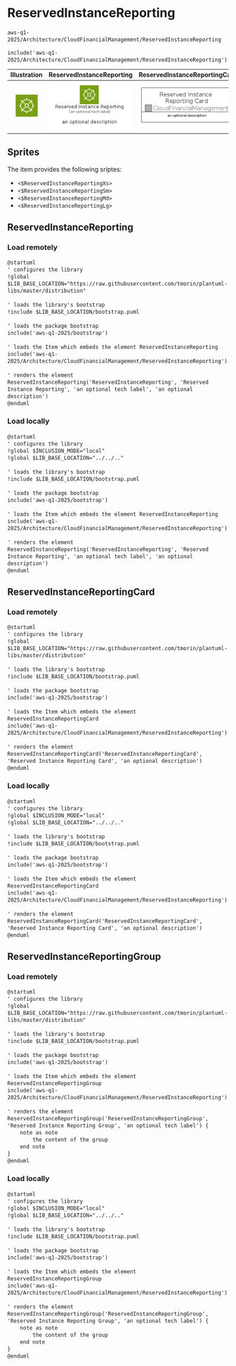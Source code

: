 # ReservedInstanceReporting


```text
aws-q1-2025/Architecture/CloudFinancialManagement/ReservedInstanceReporting
```

```text
include('aws-q1-2025/Architecture/CloudFinancialManagement/ReservedInstanceReporting')
```



| Illustration | ReservedInstanceReporting | ReservedInstanceReportingCard | ReservedInstanceReportingGroup |
| :---: | :---: | :---: | :---: |
| ![illustration for Illustration](../../../aws-q1-2025/Architecture/CloudFinancialManagement/ReservedInstanceReporting.png) | ![illustration for ReservedInstanceReporting](../../../aws-q1-2025/Architecture/CloudFinancialManagement/ReservedInstanceReporting.Local.png) | ![illustration for ReservedInstanceReportingCard](../../../aws-q1-2025/Architecture/CloudFinancialManagement/ReservedInstanceReportingCard.Local.png) | ![illustration for ReservedInstanceReportingGroup](../../../aws-q1-2025/Architecture/CloudFinancialManagement/ReservedInstanceReportingGroup.Local.png) |



## Sprites
The item provides the following sriptes:

- `<$ReservedInstanceReportingXs>`
- `<$ReservedInstanceReportingSm>`
- `<$ReservedInstanceReportingMd>`
- `<$ReservedInstanceReportingLg>`





## ReservedInstanceReporting

### Load remotely
```plantuml
@startuml
' configures the library
!global $LIB_BASE_LOCATION="https://raw.githubusercontent.com/tmorin/plantuml-libs/master/distribution"

' loads the library's bootstrap
!include $LIB_BASE_LOCATION/bootstrap.puml

' loads the package bootstrap
include('aws-q1-2025/bootstrap')

' loads the Item which embeds the element ReservedInstanceReporting
include('aws-q1-2025/Architecture/CloudFinancialManagement/ReservedInstanceReporting')

' renders the element
ReservedInstanceReporting('ReservedInstanceReporting', 'Reserved Instance Reporting', 'an optional tech label', 'an optional description')
@enduml
```

### Load locally
```plantuml
@startuml
' configures the library
!global $INCLUSION_MODE="local"
!global $LIB_BASE_LOCATION="../../.."

' loads the library's bootstrap
!include $LIB_BASE_LOCATION/bootstrap.puml

' loads the package bootstrap
include('aws-q1-2025/bootstrap')

' loads the Item which embeds the element ReservedInstanceReporting
include('aws-q1-2025/Architecture/CloudFinancialManagement/ReservedInstanceReporting')

' renders the element
ReservedInstanceReporting('ReservedInstanceReporting', 'Reserved Instance Reporting', 'an optional tech label', 'an optional description')
@enduml
```

## ReservedInstanceReportingCard

### Load remotely
```plantuml
@startuml
' configures the library
!global $LIB_BASE_LOCATION="https://raw.githubusercontent.com/tmorin/plantuml-libs/master/distribution"

' loads the library's bootstrap
!include $LIB_BASE_LOCATION/bootstrap.puml

' loads the package bootstrap
include('aws-q1-2025/bootstrap')

' loads the Item which embeds the element ReservedInstanceReportingCard
include('aws-q1-2025/Architecture/CloudFinancialManagement/ReservedInstanceReporting')

' renders the element
ReservedInstanceReportingCard('ReservedInstanceReportingCard', 'Reserved Instance Reporting Card', 'an optional description')
@enduml
```

### Load locally
```plantuml
@startuml
' configures the library
!global $INCLUSION_MODE="local"
!global $LIB_BASE_LOCATION="../../.."

' loads the library's bootstrap
!include $LIB_BASE_LOCATION/bootstrap.puml

' loads the package bootstrap
include('aws-q1-2025/bootstrap')

' loads the Item which embeds the element ReservedInstanceReportingCard
include('aws-q1-2025/Architecture/CloudFinancialManagement/ReservedInstanceReporting')

' renders the element
ReservedInstanceReportingCard('ReservedInstanceReportingCard', 'Reserved Instance Reporting Card', 'an optional description')
@enduml
```

## ReservedInstanceReportingGroup

### Load remotely
```plantuml
@startuml
' configures the library
!global $LIB_BASE_LOCATION="https://raw.githubusercontent.com/tmorin/plantuml-libs/master/distribution"

' loads the library's bootstrap
!include $LIB_BASE_LOCATION/bootstrap.puml

' loads the package bootstrap
include('aws-q1-2025/bootstrap')

' loads the Item which embeds the element ReservedInstanceReportingGroup
include('aws-q1-2025/Architecture/CloudFinancialManagement/ReservedInstanceReporting')

' renders the element
ReservedInstanceReportingGroup('ReservedInstanceReportingGroup', 'Reserved Instance Reporting Group', 'an optional tech label') {
    note as note
        the content of the group
    end note
}
@enduml
```

### Load locally
```plantuml
@startuml
' configures the library
!global $INCLUSION_MODE="local"
!global $LIB_BASE_LOCATION="../../.."

' loads the library's bootstrap
!include $LIB_BASE_LOCATION/bootstrap.puml

' loads the package bootstrap
include('aws-q1-2025/bootstrap')

' loads the Item which embeds the element ReservedInstanceReportingGroup
include('aws-q1-2025/Architecture/CloudFinancialManagement/ReservedInstanceReporting')

' renders the element
ReservedInstanceReportingGroup('ReservedInstanceReportingGroup', 'Reserved Instance Reporting Group', 'an optional tech label') {
    note as note
        the content of the group
    end note
}
@enduml
```

